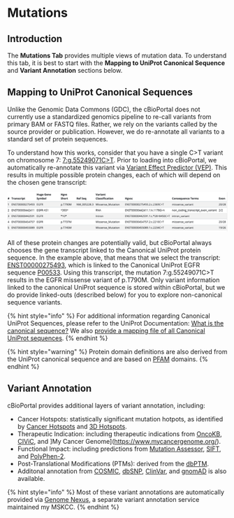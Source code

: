 # Mutations

## Introduction

The **Mutations Tab** provides multiple views of mutation data.  To understand this tab, it is best to start with the **Mapping to UniProt Canonical Sequence** and **Variant Annotation** sections below.

## Mapping to UniProt Canonical Sequences

Unlike the Genomic Data Commons (GDC), the cBioPortal does not currently use a standardized genomics pipeline to re-call variants from primary BAM or FASTQ files.  Rather, we rely on the variants called by the source provider or publication.   However, we do re-annotate all variants to a standard set of protein sequences.

To understand how this works, consider that you have a single C>T variant on chromosome 7: [7:g.55249071C>T](https://www.genomenexus.org/variant/7:g.55249071C%3ET).  Prior to loading into cBioPortal, we automatically re-annotate this variant via [Variant Effect Predictor (VEP)](https://useast.ensembl.org/info/docs/tools/vep/index.html).  This results in multiple possible protein changes, each of which will depend on the chosen gene transcript:

![EGFR VEP](img/egfr_vep.png)

All of these protein changes are potentially valid, but cBioPortal always chooses the gene transcript linked to the Canonical UniProt protein sequence.  In the example above, that means that we select the transcript:  [ENST00000275493](https://useast.ensembl.org/Homo_sapiens/Transcript/Summary?db=core;g=ENSG00000146648;r=7:55019017-55211628;t=ENST00000275493), which is linked to the Canonical UniProt EGFR sequence [P00533](https://www.uniprot.org/uniprot/P00533).  Using this transcript, the mutation 7:g.55249071C>T results in the EGFR missense variant of p.T790M.  Only variant information linked to the canonical UniProt sequence is stored within cBioPortal, but we do provide linked-outs (described below) for you to explore non-canonical sequence variants.

{% hint style="info" %}
For additional information regarding Canonical UniProt Sequences, please refer to the UniProt Documentation:  [What is the canonical sequence?](https://www.uniprot.org/help/canonical_and_isoforms)  We also [provide a mapping file of all Canonical UniProt sequences](https://github.com/mskcc/vcf2maf/blob/master/data/isoform_overrides_uniprot).
{% endhint %}

{% hint style="warning" %}
Protein domain definitions are also derived from the UniProt canonical sequence and are based on [PFAM](http://pfam.xfam.org/) domains.
{% endhint %}

## Variant Annotation

cBioPortal provides additional layers of variant annotation, including:

 * Cancer Hotspots:  statistically significant mutation hotpots, as identified by [Cancer Hotspots](https://cancerhotspots.org/) and [3D Hotspots](https://3dhotspots.org/).
 * Therapeutic Indication:  including therapeutic indications from [OncoKB](https://www.oncokb.org/), [CIViC](https://civicdb.org/), and ]My Cancer Genome](https://www.mycancergenome.org/).
 * Functional Impact:  including predictions from [Mutation Assessor](http://mutationassessor.org/), [SIFT](https://sift.bii.a-star.edu.sg/), and [PolyPhen-2](http://genetics.bwh.harvard.edu/pph2/).
 * Post-Translational Modifications (PTMs):  derived from the [dbPTM](http://dbptm.mbc.nctu.edu.tw/). 
 * Additonal annotation from [COSMIC](https://cancer.sanger.ac.uk/cosmic), [dbSNP](https://www.ncbi.nlm.nih.gov/snp/), [ClinVar](https://www.ncbi.nlm.nih.gov/clinvar/), and [gnomAD](https://gnomad.broadinstitute.org/) is also available.

{% hint style="info" %}
Most of these variant annotations are automatically provided via [Genome Nexus](https://www.genomenexus.org/), a separate variant annotation service maintained my MSKCC. 
{% endhint %}
